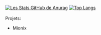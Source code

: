 [![Les Stats GitHub de Anurag](https://github-readme-stats.vercel.app/api?username=Mimexe&show_icons=true)](https://github.com/Mimexe)
[![Top Langs](https://github-readme-stats.vercel.app/api/top-langs/?username=Mimexe)](https://github.com/anuraghazra/github-readme-stats) <br /><br />
Projets: <br />
  - Mionix
